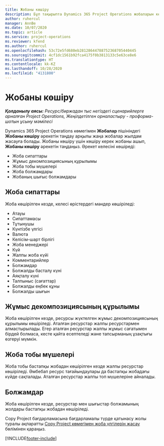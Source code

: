 ```yaml
---
title: Жобаны көшіру
description: Бұл тақырыпта Dynamics 365 Project Operations жобаларын көшіру туралы ақпарат берілген.
author: ruhercul
manager: AnnBe
ms.date: 10/07/2020
ms.topic: article
ms.service: project-operations
ms.reviewer: kfend
ms.author: ruhercul
ms.openlocfilehash: 53c72e5fd680eb28128644788752368705440445
ms.sourcegitcommit: 4cf1dc1561b92fca4175f0b3813133c5e63ce8e6
ms.translationtype: HT
ms.contentlocale: kk-KZ
ms.lasthandoff: 10/28/2020
ms.locfileid: "4131800"
---
```

# <a name="copy-a-project"></a>Жобаны көшіру

_**Қолданылу аясы:** Ресурс/биржадан тыс негіздегі сценарийлерге арналған Project Operations, Жеңілдетілген орналастыру - проформа-шотын ұсыну мәмілесі_

Dynamics 365 Project Operations көмегімен **Жобалар** пішініндегі **Жобаны көшіру** әрекетін таңдау арқылы жаңа жобалар жылдам жасауға болады. Жобаны көшіру үшін көшіру керек жобаны ашып, **Жобаны көшіру** әрекетін таңдаңыз. Әрекет келесіні көшіреді:

- Жоба сипаттары
- Жұмыс декомпозициясының құрылымы
- Жоба тобы мүшелері
- Жоба болжамдары
- Жобаның шығыс болжамдары

## <a name="project-properties"></a>Жоба сипаттары

Жоба көшірілген кезде, келесі өрістердегі мәндер көшіріледі:

- Атауы
- Сипаттамасы
- Тұтынушы
- Күнтізбе үлгісі
- Валюта
- Келісім-шарт бірлігі
- Жоба менеджері
- Күй
- Жалпы жоба күйі
- Комментарийлер
- Болжамдар
- Болжалды басталу күні
- Аяқталу күні
- Талпыныс (сағаттар)
- Болжалды еңбек құны
- Болжалды шығын

## <a name="work-breakdown-structure"></a>Жұмыс декомпозициясының құрылымы

Жоба көшірілген кезде, ресурсы жүктелген жұмыс декомпозициясының құрылымы көшіріледі. Аталған ресурстар жалпы ресурстармен алмастырылады. Егер аталған ресурстар жалпы жұмыс сағатымен бірдей болмаса, кесте қайта есептеледі және тапсырманың ұзақтығы өзгеруі мүмкін.

## <a name="project-team-members"></a>Жоба тобы мүшелері

Жоба тобы бастапқы жобадан көшірілген кезде жалпы ресурстар көшіріледі. Әмбебап ресурс тағайындаулары да бастапқы жобадағы күйде сақталады. Аталған ресурстар жалпы топ мүшелеріне айналады.

## <a name="estimates"></a>Болжамдар

Жоба көшірілген кезде, ресурстар мен шығыстар болжамының жолдары бастапқы жобадан көшіріледі. 

Copy Project бағдарламасына бағдарламалы түрде қатынасу жолы туралы ақпаратты [ Copy Project көмегімен жоба үлгілерін жасау](dev-copy-project.md) бөлімінен қараңыз.


[!INCLUDE[footer-include](../includes/footer-banner.md)]